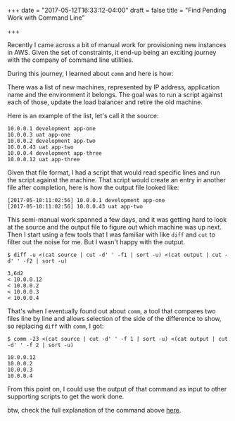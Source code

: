 +++
date = "2017-05-12T16:33:12-04:00"
draft = false
title = "Find Pending Work with Command Line"

+++

Recently I came across a bit of manual work for provisioning new instances in AWS. Given the set of constraints, it end-up being an exciting journey with the company of command line utilities.

During this journey, I learned about `comm` and here is how:

There was a list of new machines, represented by IP address, application name and the environment it belongs. The goal was to run a script against each of those, update the load balancer and retire the old machine.

Here is an example of the list, let's call it the source:

```
10.0.0.1 development app-one
10.0.0.3 uat app-one
10.0.0.2 development app-two
10.0.0.43 uat app-two
10.0.0.4 development app-three
10.0.0.12 uat app-three
```

Given that file format, I had a script that would read specific lines and run the script against the machine. That script would create an entry in another file after completion, here is how the output file looked like:

```
[2017-05-10:11:02:56] 10.0.0.1 development app-one
[2017-05-10:11:02:56] 10.0.0.43 uat app-two
```

This semi-manual work spanned a few days, and it was getting hard to look at the source and the output file to figure out which machine was up next. Then I start using a few tools that I was familiar with like `diff` and `cut` to filter out the noise for me. But I wasn't happy with the output.

```
$ diff -u <(cat source | cut -d' ' -f1 | sort -u) <(cat output | cut -d' ' -f2 | sort -u)

3,6d2
< 10.0.0.12
< 10.0.0.2
< 10.0.0.3
< 10.0.0.4
```

That's when I eventually found out about `comm`, a tool that compares two files line by line and allows selection of the side of the difference to show, so replacing `diff` with `comm`, I got:

```
$ comm -23 <(cat source | cut -d' ' -f 1 | sort -u) <(cat output | cut -d' ' -f 2 | sort -u)

10.0.0.12
10.0.0.2
10.0.0.3
10.0.0.4
```

From this point on, I could use the output of that command as input to other supporting scripts to get the work done.

btw, check the full explanation of the command above [here](https://explainshell.com/explain?cmd=comm+-23+%3C%28cat+source+%7C+cut+-d%27+%27+-f+1+%7C+sort+-u%29+%3C%28cat+output+%7C+cut+-d%27+%27+-f+2+%7C+sort+-u%29).
